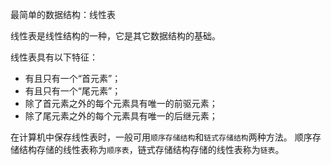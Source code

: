 最简单的数据结构：线性表

线性表是线性结构的一种，它是其它数据结构的基础。


线性表具有以下特征：

* 有且只有一个“首元素”；
* 有且只有一个“尾元素”；
* 除了首元素之外的每个元素具有唯一的前驱元素；
* 除了尾元素之外的每个元素具有唯一的后继元素；

在计算机中保存线性表时，一般可用`顺序存储结构`和`链式存储结构`两种方法。
顺序存储结构存储的线性表称为`顺序表`，链式存储结构存储的线性表称为`链表`。
